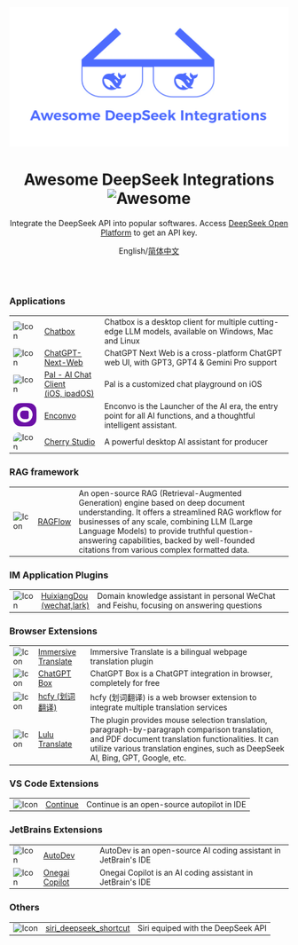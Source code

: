 <div align="center">

<p align="center">
<img width="1000px" alt="Awesome DeepSeek Integrations" src="docs/Awesome DeepSeek Integrations.png">
</p>

# Awesome DeepSeek Integrations ![Awesome](https://cdn.rawgit.com/sindresorhus/awesome/d7305f38d29fed78fa85652e3a63e154dd8e8829/media/badge.svg)

Integrate the DeepSeek API into popular softwares. Access [DeepSeek Open Platform](https://platform.deepseek.com/) to get an API key.

English/[简体中文](https://github.com/deepseek-ai/awesome-deepseek-integration/blob/main/README_cn.md)

</div>

</br>
</br>

### Applications

<table>
    <tr>
        <td> <img src="https://github.com/deepseek-ai/awesome-deepseek-integration/assets/13600976/224d547a-6fbc-47c8-859f-aa14813e2b0f" alt="Icon" width="64" height="auto" /> </td>
        <td> <a href="https://github.com/deepseek-ai/awesome-deepseek-integration/blob/main/docs/chatbox/README.md">Chatbox</a> </td>
        <td> Chatbox is a desktop client for multiple cutting-edge LLM models, available on Windows, Mac and Linux </td>
    </tr>
    <tr>
        <td> <img src="https://github.com/deepseek-ai/awesome-deepseek-integration/assets/59196087/bb65404c-f867-42d8-ae2b-281fe953ab54" alt="Icon" width="64" height="auto"/> </td>
        <td> <a href="https://github.com/deepseek-ai/awesome-deepseek-integration/blob/main/docs/chatgpt_next_web/README.md"> ChatGPT-Next-Web </a> </td>
        <td> ChatGPT Next Web is a cross-platform ChatGPT web UI, with GPT3, GPT4 & Gemini Pro support </td>
    </tr>
    <tr>
        <td> <img src="https://github.com/deepseek-ai/awesome-deepseek-integration/assets/59196087/1ac9791b-87f7-41d9-9282-a70698344e1d" alt="Icon" width="64" height="auto" /> </td>
        <td> <a href="https://github.com/deepseek-ai/awesome-deepseek-integration/blob/main/docs/pal/README.md"> Pal - AI Chat Client<br/>(iOS, ipadOS) </a> </td>
        <td> Pal is a customized chat playground on iOS </td>
    </tr>
    <tr>
        <td> <img src="https://raw.githubusercontent.com/ysnows/enconvo_media/main/logo.png" alt="Icon" width="64" height="auto" /> </td>
        <td> <a href="https://github.com/deepseek-ai/awesome-deepseek-integration/blob/main/docs/enconvo/README.md"> Enconvo </a> </td>
        <td> Enconvo is the Launcher of the AI era, the entry point for all AI functions, and a thoughtful intelligent assistant.</td>
    </tr>
    <tr>
        <td><img src="https://github.com/kangfenmao/cherry-studio/blob/main/resources/icon.png?raw=true" alt="Icon" width="64" height="auto" style="border-radius: 10px" /></td>
        <td><a href="https://github.com/deepseek-ai/awesome-deepseek-integration/blob/main/docs/cherrystudio/README.md">Cherry Studio</a></td>
        <td>A powerful desktop AI assistant for producer</td>
    </tr>
</table>

### RAG framework
<table>
    <tr>
        <td> <img src="https://github.com/deepseek-ai/awesome-deepseek-integration/assets/33142505/77093e84-9f7c-4716-9168-bac962fa1372" alt="Icon" width="64" height="auto" /> </td>
        <td> <a href="https://github.com/deepseek-ai/awesome-deepseek-integration/blob/main/docs/ragflow/README.md"> RAGFlow </a> </td>
        <td> An open-source RAG (Retrieval-Augmented Generation) engine based on deep document understanding. It offers a streamlined RAG workflow for businesses of any scale, combining LLM (Large Language Models) to provide truthful question-answering capabilities, backed by well-founded citations from various complex formatted data. </td>
    </tr>
</table>

### IM Application Plugins

<table>
    <tr>
        <td> <img src="https://github.com/InternLM/HuixiangDou/releases/download/v0.1.0rc1/huixiangdou.jpg" alt="Icon" width="64" height="auto" /> </td>
        <td> <a href="https://github.com/deepseek-ai/awesome-deepseek-integration/blob/main/docs/huixiangdou/README_cn.md">HuixiangDou<br/>(wechat,lark)</a> </td>
        <td>Domain knowledge assistant in personal WeChat and Feishu, focusing on answering questions</td>
    </tr>
</table>

### Browser Extensions

<table>
    <tr>
        <td> <img src="https://github.com/deepseek-ai/awesome-deepseek-integration/assets/59196087/9d3f42b8-fcd0-47ab-8b06-1dd0554dd80e" alt="Icon" width="64" height="auto" /> </td>
        <td> <a href="https://github.com/deepseek-ai/awesome-deepseek-integration/blob/main/docs/immersive_translate/README.md"> Immersive Translate </a> </td>
        <td> Immersive Translate is a bilingual webpage translation plugin </td>
    </tr>
    <tr>
        <td> <img src="https://github.com/deepseek-ai/awesome-deepseek-integration/assets/59196087/8a301619-a3de-489b-81fd-69aaa7c1c561" alt="Icon" width="64" height="auto" /> </td>
        <td> <a href="https://github.com/deepseek-ai/awesome-deepseek-integration/blob/main/docs/chatgpt_box/README.md"> ChatGPT Box </a> </td>
        <td> ChatGPT Box is a ChatGPT integration in browser, completely for free </td>
    </tr>
    <tr>
        <td> <img src="https://github.com/deepseek-ai/awesome-deepseek-integration/assets/59196087/c3d9d100-247a-41cc-97c1-10b01ed25e70" alt="Icon" width="64" height="auto" /> </td>
        <td> <a href="https://github.com/deepseek-ai/awesome-deepseek-integration/blob/main/docs/hcfy/README.md"> hcfy (划词翻译) </a> </td>
        <td> hcfy (划词翻译) is a web browser extension to integrate multiple translation services </td>
    </tr>
    <tr>
        <td> <img src="https://static.eudic.net/web/trans/en_trans.png" alt="Icon" width="64" height="auto" /> </td>
        <td> <a href="docs/Lulu Translate/README.md"> Lulu Translate </a> </td>
        <td> The plugin provides mouse selection translation, paragraph-by-paragraph comparison translation, and PDF document translation functionalities. It can utilize various translation engines, such as DeepSeek AI, Bing, GPT, Google, etc. </td>
    </tr>
</table>

### VS Code Extensions

<table>
    <tr>
        <td> <img src="https://github.com/deepseek-ai/awesome-deepseek-integration/assets/59196087/e4d082de-6f64-44b9-beaa-0de55d70cfab" alt="Icon" width="64" height="auto" /> </td>
        <td> <a href="https://github.com/deepseek-ai/awesome-deepseek-integration/blob/main/docs/continue/README.md"> Continue </a> </td>
        <td> Continue is an open-source autopilot in IDE </td>
    </tr>
</table>

### JetBrains Extensions

<table>
    <tr>
        <td> <img src="https://raw.githubusercontent.com/unit-mesh/auto-dev/master/plugin/src/main/resources/META-INF/pluginIcon.svg" alt="Icon" width="64" height="auto" /> </td>
        <td> <a href="https://ide.unitmesh.cc/quick-start"> AutoDev </a> </td>
        <td>‍AutoDev is an open-source AI coding assistant in JetBrain's IDE </td>
    </tr>
    <tr>
        <td> <img src="https://plugins.jetbrains.com/files/21410/561595/icon/pluginIcon.svg" alt="Icon" width="64" height="auto" /> </td>
        <td> <a href="https://plugins.jetbrains.com/plugin/21410-onegai-copilot"> Onegai Copilot </a> </td>
        <td>Onegai Copilot is an AI coding assistant in JetBrain's IDE </td>
    </tr>
</table>

### Others

<table>
    <tr>
        <td> <img src="https://github.com/deepseek-ai/awesome-deepseek-integration/assets/59196087/c1e47b01-1766-4f7e-bfe6-ab3cb3991c30" alt="Icon" width="64" height="auto" /> </td>
        <td> <a href="https://github.com/deepseek-ai/awesome-deepseek-integration/tree/main/docs/siri_deepseek_shortcut"> siri_deepseek_shortcut </a> </td>
        <td> Siri equiped with the DeepSeek API </td>
    </tr>
</table>
